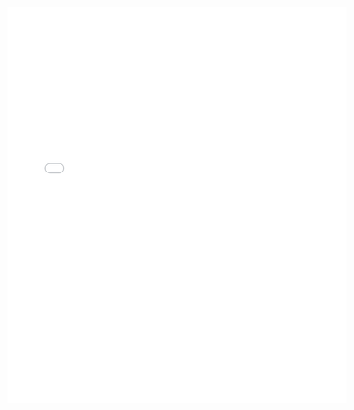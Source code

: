 <embed src="{{ site.baseurl }}/files/CVGuangxiaoHu03232024.pdf" width="600" height="700" type='application/pdf'> 
